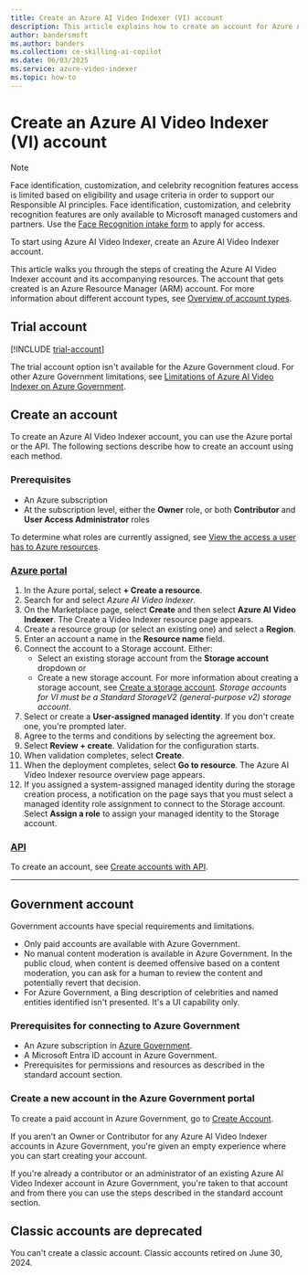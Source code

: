 ```yaml
---
title: Create an Azure AI Video Indexer (VI) account
description: This article explains how to create an account for Azure AI Video Indexer.
author: bandersmsft
ms.author: banders
ms.collection: ce-skilling-ai-copilot
ms.date: 06/03/2025
ms.service: azure-video-indexer
ms.topic: how-to
---
```


# Create an Azure AI Video Indexer (VI) account

> [!NOTE]
> Face identification, customization, and celebrity recognition features access is limited based on eligibility and usage criteria in order to support our Responsible AI principles. Face identification, customization, and celebrity recognition features are only available to Microsoft managed customers and partners. Use the [Face Recognition intake form](https://aka.ms/facerecognition) to apply for access.

To start using Azure AI Video Indexer, create an Azure AI Video Indexer account.

This article walks you through the steps of creating the Azure AI Video Indexer account and its accompanying resources. The account that gets created is an Azure Resource Manager (ARM) account. For more information about different account types, see [Overview of account types](accounts-overview.md).

## Trial account

[!INCLUDE [trial-account](includes/trial-account.md)]

The trial account option isn't available for the Azure Government cloud. For other Azure Government limitations, see [Limitations of Azure AI Video Indexer on Azure Government](connect-to-azure.md#limitations-of-azure-ai-video-indexer-on-azure-government).

## Create an account

To create an Azure AI Video Indexer account, you can use the Azure portal or the API. The following sections describe how to create an account using each method.

### Prerequisites

- An Azure subscription
- At the subscription level, either the **Owner** role, or both **Contributor** and **User Access Administrator** roles

To determine what roles are currently assigned, see [View the access a user has to Azure resources](/azure/role-based-access-control/check-access).

### [Azure portal](#tab/portal)

1. In the Azure portal, select **+ Create a resource**.
1. Search for and select *Azure AI Video Indexer*.
1. On the Marketplace page, select **Create** and then select **Azure AI Video Indexer**. The Create a Video Indexer resource page appears.
1. Create a resource group (or select an existing one) and select a **Region**.
1. Enter an account a name in the **Resource name** field.
1. Connect the account to a Storage account. Either:
    - Select an existing storage account from the **Storage account** dropdown or
    - Create a new storage account. For more information about creating a storage account, see [Create a storage account](/azure/storage/common/storage-account-create?tabs=azure-portal). *Storage accounts for VI must be a Standard StorageV2 (general-purpose v2) storage account*.
1. Select or create a **User-assigned managed identity**. If you don't create one, you're prompted later.
1. Agree to the terms and conditions by selecting the agreement box.
1. Select **Review + create**. Validation for the configuration starts.
1. When validation completes, select **Create**.
1. When the deployment completes, select **Go to resource**. The Azure AI Video Indexer resource overview page appears.
1. If you assigned a system-assigned managed identity during the storage creation process, a notification on the page says that you must select a managed identity role assignment to connect to the Storage account. Select **Assign a role** to assign your managed identity to the Storage account.

### [API](#tab/api)
To create an account, see [Create accounts with API](/rest/api/videoindexer/stable/accounts).

---

## Government account

Government accounts have special requirements and limitations.

- Only paid accounts are available with Azure Government.
- No manual content moderation is available in Azure Government. In the public cloud, when content is deemed offensive based on a content moderation, you can ask for a human to review the content and potentially revert that decision.
- For Azure Government, a Bing description of celebrities and named entities identified isn't presented. It's a UI capability only.

### Prerequisites for connecting to Azure Government

- An Azure subscription in [Azure Government](/azure/azure-government/).
- A Microsoft Entra ID account in Azure Government.
- Prerequisites for permissions and resources as described in the standard account section.

### Create a new account in the Azure Government portal

To create a paid account in Azure Government, go to [Create Account](https://portal.azure.us/#create/Microsoft.VideoIndexer).

If you aren't an Owner or Contributor for any Azure AI Video Indexer accounts in Azure Government, you're given an empty experience where you can start creating your account.

If you're already a contributor or an administrator of an existing Azure AI Video Indexer account in Azure Government, you're taken to that account and from there you can use the steps described in the standard account section.

## Classic accounts are deprecated

You can't create a classic account. Classic accounts retired on June 30, 2024.
